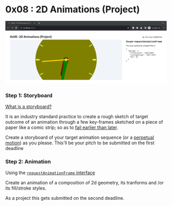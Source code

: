 # 0x08 : 2D Animations (Project) #

![](./assets/teaser.png)

### Step 1: Storyboard ###

[What is a
storyboard?](https://www.google.com/search?hl=en&q=what%20is%20storyboarding#ip=1)

It is an industry standard practice to create a rough
sketch of target outcome of an animation through a few
key-frames sketched on a piece of paper like a comic
strip; so as to [fail earlier than
later](https://hbr.org/2011/04/failing-by-design).

Create a storyboard of your target animation sequence
(or a [perpetual
motion](https://www.google.com/search?q=perpetual+motion))
as you please.  This'll be your pitch to be submitted
on the first deadline

### Step 2: Animation ###

Using the [`requestAnimationFrame`
interface](https://developer.mozilla.org/en-US/docs/Web/API/window/requestAnimationFrame) 

Create an animation of a composition of 2d geometry,
its tranforms and /or its fill/stroke styles.

As a project this gets submitted on the second
deadline.
